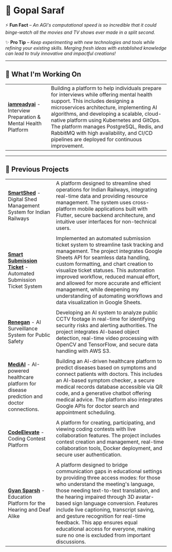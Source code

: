 # 🌟 Gopal Saraf

⚡ **Fun Fact** – _An AGI's computational speed is so incredible that it could binge-watch all the movies and TV shows ever made in a split second._

✨ **Pro Tip** – _Keep experimenting with new technologies and tools while refining your existing skills. Merging fresh ideas with established knowledge can lead to truly innovative and impactful creations!_

---

## 🚀 **What I'm Working On**

<table>
  <tr>
    <td>
      <a href="https://github.com/orgs/InterviewAndHealth/repositories"
        ><strong>iamreadyai</strong></a
      >
      - Interview Preparation & Mental Health Platform
    </td>
    <td>
      Building a platform to help individuals prepare for interviews while
      offering mental health support. This includes designing a microservices
      architecture, implementing AI algorithms, and developing a scalable,
      cloud-native platform using Kubernetes and GitOps. The platform manages
      PostgreSQL, Redis, and RabbitMQ with high availability, and CI/CD
      pipelines are deployed for continuous improvement.
    </td>
  </tr>
</table>

---

## 🌟 **Previous Projects**

<table>
  <tr>
    <td>
      <a href="https://github.com/orgs/SmartShed/repositories"
        ><strong>SmartShed</strong></a
      >
      - Digital Shed Management System for Indian Railways
    </td>
    <td>
      A platform designed to streamline shed operations for Indian Railways,
      integrating real-time data and providing resource management. The system
      uses cross-platform mobile applications built with Flutter, secure backend
      architecture, and intuitive user interfaces for non-technical users.
    </td>
  </tr>
  <tr>
    <td></td>
    <td></td>
  </tr>
  <tr>
    <td>
      <a href="https://github.com/orgs/Smart-Submission-Ticket/repositories"
        ><strong>Smart Submission Ticket</strong></a
      >
      - Automated Submission Ticket System
    </td>
    <td>
      Implemented an automated submission ticket system to streamline task
      tracking and management. The project integrates Google Sheets API for
      seamless data handling, custom formatting, and chart creation to visualize
      ticket statuses. This automation improved workflow, reduced manual effort,
      and allowed for more accurate and efficient management, while deepening my
      understanding of automating workflows and data visualization in Google
      Sheets.
    </td>
  </tr>
  <tr>
    <td></td>
    <td></td>
  </tr>
  <tr>
    <td>
      <a href="https://github.com/orgs/TeamRenegan/repositories"
        ><strong>Renegan</strong></a
      >
      - AI Surveillance System for Public Safety
    </td>
    <td>
      Developing an AI system to analyze public CCTV footage in real-time for
      identifying security risks and alerting authorities. The project
      integrates AI-based object detection, real-time video processing with
      OpenCV and TensorFlow, and secure data handling with AWS S3.
    </td>
  </tr>
  <tr>
    <td></td>
    <td></td>
  </tr>
  <tr>
    <td>
      <a href="https://github.com/orgs/Medi-AI/repositories" target="_blank"
        ><strong>MediAI</strong></a
      >
      - AI-powered healthcare platform for disease prediction and doctor
      connections.
    </td>
    <td>
      Building an AI-driven healthcare platform to predict diseases based on
      symptoms and connect patients with doctors. This includes an AI-based
      symptom checker, a secure medical records database accessible via QR code,
      and a generative chatbot offering medical advice. The platform also
      integrates Google APIs for doctor search and appointment scheduling.
    </td>
  </tr>
  <tr>
    <td></td>
    <td></td>
  </tr>
  <tr>
    <td>
      <a href="https://github.com/orgs/Code-Elevate/repositories"
        ><strong>CodeElevate</strong></a
      >
      - Coding Contest Platform
    </td>
    <td>
      A platform for creating, participating, and viewing coding contests with
      live collaboration features. The project includes contest creation and
      management, real-time collaboration tools, Docker deployment, and secure
      user authentication.
    </td>
  </tr>
  <tr>
    <td></td>
    <td></td>
  </tr>
  <tr>
    <td>
      <a href="https://github.com/Gyan-Sparsh/Gyan-Sparsh"
        ><strong>Gyan Sparsh</strong></a
      >
      - Education Platform for the Hearing and Deaf Alike
    </td>
    <td>
      A platform designed to bridge communication gaps in educational settings by providing three access modes: for those who understand the meeting's language, those needing text-to-text translation, and the hearing impaired through 3D avatar-based sign language conversion. Features include live captioning, transcript saving, and gesture recognition for real-time feedback. This app ensures equal educational access for everyone, making sure no one is excluded from important discussions.
    </td>
  </tr>
</table>
